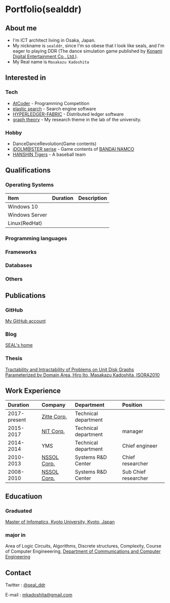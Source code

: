 # Portfolio(sealddr)

## About me

- I'm ICT architect living in Osaka, Japan.
- My nickname is `sealddr`, since
  I'm so obese that I look like seals, and I'm eager to playing DDR (The dance simulation game published by [Konami Digital Entertainment Co., Ltd.](https://www.konami.com/games/jp/ja/)).
- My Real name is `Masakazu Kadoshita`

## Interested in

### Tech

- [AtCoder](https://atcoder.jp/users/SEALDDR) - Programming Competition
- [elastic search](https://www.elastic.co/elasticsearch) - Search engine software
- [HYPERLEDGER-FABRIC](https://www.hyperledger.org/projects/fabric) - Distributed ledger software
- [graph theory](http://diestel-graph-theory.com/index.html) - My research theme in the lab of the university.

### Hobby

- DanceDanceRevolution(Game contents)
- [iDOLM@STER serise](https://idolmaster.jp/) - Game contents of [BANDAI NAMCO](https://www.bandainamcoent.co.jp/english/)
- [HANSHIN Tigers](https://hanshintigers.jp/) - A baseball team

## Qualifications

### Operating Systems

| Item           | Duration | Description |
| :------------- | :------- | :---------- |
| Windows 10     |          |             |
| Windows Server |          |             |
| Linux(RedHat)  |          |             |

### Programming languages

### Frameworks

### Databases

### Others

## Publications

### GitHub

[My GitHub account](https://github.com/sealddr)

### Blog

[SEAL's home](https://sealddr.wordpress.com/)

### Thesis

[Tractability and Intractability of Problems on Unit Disk Graphs Parameterized by Domain Area,
Hiro Ito, Masakazu Kadoshita, ISORA2010](http://www.aporc.org/LNOR/12/ISORA2010F16.pdf)

## Work Experience

| Duration     | Company                                              | Department           | Position             |
| :----------- | :--------------------------------------------------- | :------------------- | :------------------- |
| 2017-present | [Zitte Corp.](http://www.zitte.co.jp/company.html)   | Technical department |                      |
| 2015-2017    | [NIT Corp.](https://www.nit2008.com/)                | Technical department | manager              |
| 2014-2014    | YMS                                                  | Technical department | Chief engineer       |
| 2010-2013    | [NSSOL Corp.](https://www.nssol.nipponsteel.com/en/) | Systems R&D Center   | Chief researcher     |
| 2008-2010    | [NSSOL Corp.](https://www.nssol.nipponsteel.com/en/) | Systems R&D Center   | Sub Chief researcher |

## Educatiuon

### Graduated

[Master of Infomatics, Kyoto University, Kyoto, Japan](http://www.i.kyoto-u.ac.jp/en/)

### major in

Area of Logic Circuits, Algorithms, Discrete structures, Complexity,
Course of Computer Engineeering,
[Department of Communications and Computer Engineering](http://www.cce.i.kyoto-u.ac.jp/course-e.html)

## Contact

Twitter : [@seal_ddr](https://twitter.com/SEAL_DDR)

E-mail : mkadoshita@gmail.com
